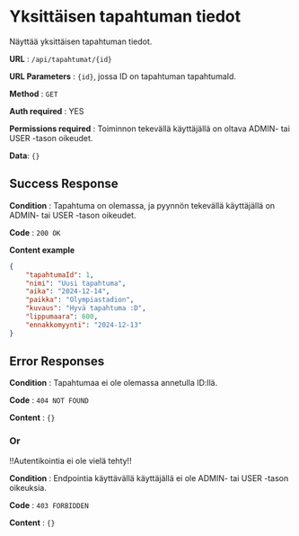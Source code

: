 # Yksittäisen tapahtuman tiedot

Näyttää yksittäisen tapahtuman tiedot.

**URL** : `/api/tapahtumat/{id}`

**URL Parameters** : `{id}`, jossa ID on tapahtuman tapahtumaId.

**Method** : `GET`

**Auth required** : YES

**Permissions required** : Toiminnon tekevällä käyttäjällä on oltava ADMIN- tai USER -tason oikeudet. 

**Data**: `{}`

## Success Response

**Condition** : Tapahtuma on olemassa, ja pyynnön tekevällä käyttäjällä on ADMIN- tai USER -tason oikeudet.

**Code** : `200 OK`

**Content example**

```json
{
    "tapahtumaId": 1,
    "nimi": "Uusi tapahtuma",
    "aika": "2024-12-14",
    "paikka": "Olympiastadion",
    "kuvaus": "Hyvä tapahtuma :D",
    "lippumaara": 600,
    "ennakkomyynti": "2024-12-13"
}
```

## Error Responses

**Condition** : Tapahtumaa ei ole olemassa annetulla ID:llä.

**Code** : `404 NOT FOUND`

**Content** : `{}`

### Or

!!Autentikointia ei ole vielä tehty!!

**Condition** : Endpointia käyttävällä käyttäjällä ei ole ADMIN- tai USER -tason oikeuksia.

**Code** : `403 FORBIDDEN`

**Content** : `{}`